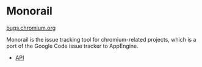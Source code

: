 # Monorail

[bugs.chromium.org](https://bugs.chromium.org)

Monorail is the issue tracking tool for chromium-related projects, which is a port of the Google Code issue tracker to AppEngine.


* [API](doc/api.md)